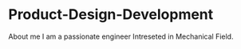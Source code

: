 # Product-Design-Development
  About me 
  I am a passionate engineer Intreseted in Mechanical Field.
